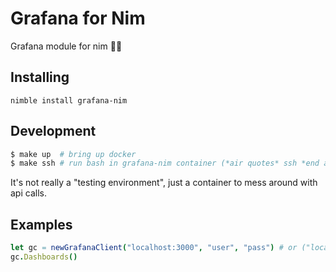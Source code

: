 Grafana for Nim
===============

Grafana module for nim 🤷‍♂️


## Installing

`nimble install grafana-nim`

## Development

```sh
$ make up  # bring up docker
$ make ssh # run bash in grafana-nim container (*air quotes* ssh *end air quotes*)
```

It's not really a "testing environment", just a container to mess around with api calls.

## Examples

```nim
let gc = newGrafanaClient("localhost:3000", "user", "pass") # or ("localhost:3000", "api-key")
gc.Dashboards()
```
